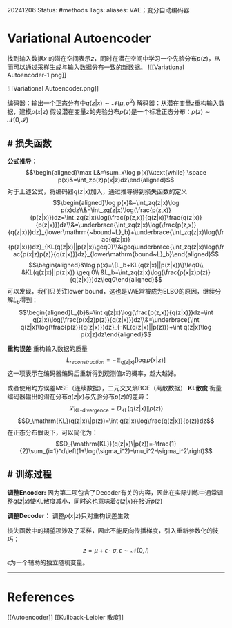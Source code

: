 20241206
Status: #methods
Tags: 
aliases: VAE；变分自动编码器
# Variational Autoencoder
找到输入数据$x$ 的潜在空间表示$z$，同时在潜在空间中学习一个先验分布$p(z)$，从而可以通过采样生成与输入数据分布一致的新数据。
![[Variational Autoencoder-1.png]]

![[Variational Autoencoder.png]]

编码器：输出一个正态分布中$q(z|x) \sim \mathcal{N}(\mu, \sigma^2)$
解码器：从潜在变量$z$重构输入数据，建模$p(x|z)$
假设潜在变量$z$的先验分布$p(z)$是一个标准正态分布：$p(z) \sim \mathcal{N}(0,\mathcal{I})$
## # 损失函数
**公式推导：**
$$\begin{aligned}\max L&=\sum_x\log p(x)\\\text{while} \space p(x)&=\int_zp(z)p(x|z)dz\end{aligned}$$
对于上述公式，将编码器$q(z|x)$加入，通过推导得到损失函数的定义
$$\begin{aligned}\log p(x)&=\int_zq(z|x)\log p(x)dz\\&=\int_zq(z|x)\log(\frac{p(z,x)}{p(z|x)})dz=\int_zq(z|x)\log(\frac{p(z,x)}{q(z|x)}\frac{q(z|x)}{p(z|x)})dz\\&=\underbrace{\int_zq(z|x)\log(\frac{p(z,x)}{q(z|x)})dz}_{lower\mathrm{~bound~L}_b}+\underbrace{\int_zq(z|x)\log(\frac{q(z|x)}{p(z|x)})dz}_{KL(q(z|x)||p(z|x)\geq0}\\&\geq\underbrace{\int_zq(z|x)\log(\frac{p(x|z)p(z)}{q(z|x)})dz}_{lower\mathrm{bound~L}_b}\end{aligned}$$
$$\begin{aligned}&\log p(x)=\{L_b+KL(q(z|x)||p(z|x))\}\leq0\\
&KL(q(z|x)||p(z|x)) \geq 0\\
&L_b=\int_zq(z|x)\log(\frac{p(x|z)p(z)}{q(z|x)})dz\leq0\end{aligned}$$
可以发现，我们只关注lower bound，这也是VAE常被成为ELBO的原因，继续分解$L_b$得到：
$$\begin{aligned}L_{b}&=\int q(z|x)\log(\frac{p(z,x)}{q(z|x)})dz=\int q(z|x)\log(\frac{p(x|z)p(z)}{q(z|x)})dz\\&=\underbrace{\int q(z|x)\log(\frac{p(z)}{q(z|x)})dz}_{-KL(q(z|x)||p(z))}+\int q(z|x)\log p(x|z)dz\end{aligned}$$


**重构误差**
重构输入数据的质量
$$L_{reconstruction} = - \mathbb{E}_{q(z|x)}[\log p(x|z)]$$
这一项表示在编码器编码后重新得到观测值$x$的概率，越大越好。

或者使用均方误差MSE（连续数据），二元交叉熵BCE（离散数据）
**KL散度**
衡量编码器输出的潜在分布$q(z|x)$与先验分布$p(z)$的差异：
$$\mathcal{L}_{\text{KL-divergence}}=D_{\mathrm{KL}}(q(z|x)\|p(z))$$
$$D_\mathrm{KL}(q(z|x)\|p(z))=\int q(z|x)\log\frac{q(z|x)}{p(z)}dz$$
在正态分布假设下，可以简化为：
$$D_{\mathrm{KL}}(q(z|x)\|p(z))=-\frac{1}{2}\sum_{i=1}^d\left(1+\log(\sigma_i^2)-\mu_i^2-\sigma_i^2\right)$$
## # 训练过程
**调整Encoder:**
因为第二项包含了Decoder有关的内容，因此在实际训练中通常调整$q(z|x)$使KL散度减小，同时这也意味着$q(z|x)$在接近$p(z)$

**调整Decoder：**
调整$p(x|z)$只对重构误差生效



损失函数中的期望项涉及了采样，因此不能反向传播梯度，引入重新参数化的技巧：
$$z = \mu + \epsilon \cdot \sigma, \epsilon \sim \mathcal{N}(0,I)$$
$\epsilon$为一个辅助的独立随机变量。


---
# References
[[Autoencoder]]
[[Kullback-Leibler 散度]]